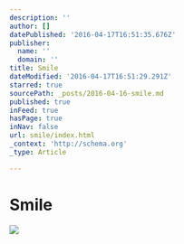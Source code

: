 ```yaml
---
description: ''
author: []
datePublished: '2016-04-17T16:51:35.676Z'
publisher:
  name: ''
  domain: ''
title: Smile
dateModified: '2016-04-17T16:51:29.291Z'
starred: true
sourcePath: _posts/2016-04-16-smile.md
published: true
inFeed: true
hasPage: true
inNav: false
url: smile/index.html
_context: 'http://schema.org'
_type: Article

---
```

# Smile
![](https://the-grid-user-content.s3-us-west-2.amazonaws.com/35401e6d-4397-4caf-b19f-8f8ac606e6e6.png)